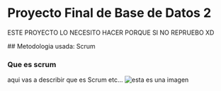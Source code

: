 # Proyecto Final de Base de Datos 2
<p> ESTE PROYECTO LO NECESITO HACER PORQUE SI NO REPRUEBO XD</p>
## Metodologia usada: Scrum

### Que es scrum
aqui vas a describir que es Scrum
etc...
![esta es una imagen](http://1u88jj3r4db2x4txp44yqfj1.wpengine.netdna-cdn.com/wp-content/uploads/2016/05/oracle-logo.png)

